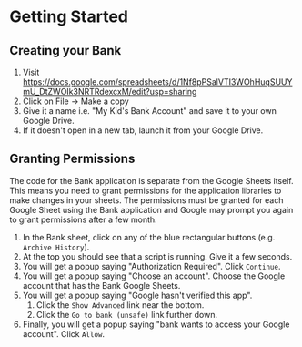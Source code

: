 # Getting Started

## Creating your Bank
1. Visit https://docs.google.com/spreadsheets/d/1Nf8pPSalVTI3WOhHuqSUUYmU_DtZWOIk3NRTRdexcxM/edit?usp=sharing
2. Click on File -> Make a copy
3. Give it a name i.e. "My Kid's Bank Account" and save it to your own Google Drive.
4. If it doesn't open in a new tab, launch it from your Google Drive.

## Granting Permissions
The code for the Bank application is separate from the Google Sheets itself. This means you need to grant permissions for the application libraries to make changes in your sheets. The permissions must be granted for each Google Sheet using the Bank application and Google may prompt you again to grant permissions after a few month.

1. In the Bank sheet, click on any of the blue rectangular buttons (e.g. `Archive History`).
2. At the top you should see that a script is running. Give it a few seconds.
3. You will get a popup saying "Authorization Required". Click `Continue`.
4. You will get a popup saying "Choose an account". Choose the Google account that has the Bank Google Sheets.
5. You will get a popup saying "Google hasn't verified this app".
    1. Click the `Show Advanced` link near the bottom.
    2. Click the `Go to bank (unsafe)` link further down.
6. Finally, you will get a popup saying "bank wants to access your Google account". Click `Allow`.